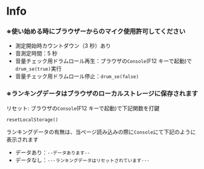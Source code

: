 # Info

### ※使い始める時にブラウザーからのマイク使用許可してください

-   測定開始時カウントダウン（3 秒）あり
-   音測定時間：5 秒
-   音量チェック用ドラムロール再生：ブラウザの`Console`(F12 キーで起動)で`drum_se(true)`実行
-   音量チェック用ドラムロール停止：`drum_se(false)`

### ※ランキングデータはブラウザのローカルストレージに保存されます

リセット: ブラウザの`Console`(F12 キーで起動)で下記関数を打鍵

```
resetLocalStorage()
```

ランキングデータの有無は、当ページ読み込みの際に`Console`にて下記のように表示されます

-   データあり：`--データあります--`
-   データなし：`---ランキングデータはリセットされています---`
